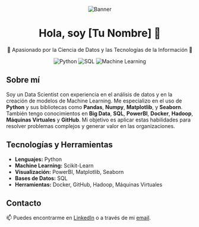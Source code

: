 <!-- Banner -->
<p align="center">
  <img src="[https://via.placeholder.com/800x200.png?text=Welcome+to+My+GitHub+Profile!](https://drive.google.com/file/d/1FCu9K96RGp4e_w6-k7cxgWek0x3Rdgwx/view?usp=drive_link)" alt="Banner">
</p>

<!-- Título -->
<h1 align="center">Hola, soy [Tu Nombre] 👋</h1>

<!-- Descripción -->
<p align="center">🌟 Apasionado por la Ciencia de Datos y las Tecnologías de la Información 🌟</p>

<!-- Badges (Opcional) -->
<p align="center">
  <img src="https://img.shields.io/badge/Data%20Science-Python-blue" alt="Python">
  <img src="https://img.shields.io/badge/SQL-PowerBI-ff69b4" alt="SQL">
  <img src="https://img.shields.io/badge/Machine%20Learning-Scikit--Learn-yellow" alt="Machine Learning">
</p>

<!-- Sobre mí -->
## Sobre mí
Soy un Data Scientist con experiencia en el análisis de datos y en la creación de modelos de Machine Learning. Me especializo en el uso de **Python** y sus bibliotecas como **Pandas**, **Numpy**, **Matplotlib**, y **Seaborn**. También tengo conocimientos en **Big Data**, **SQL**, **PowerBI**, **Docker**, **Hadoop**, **Máquinas Virtuales** y **GitHub**. Mi objetivo es aplicar estas habilidades para resolver problemas complejos y generar valor en las organizaciones.

## Tecnologías y Herramientas
- **Lenguajes:** Python
- **Machine Learning:** Scikit-Learn
- **Visualización:** PowerBI, Matplotlib, Seaborn
- **Bases de Datos:** SQL
- **Herramientas:** Docker, GitHub, Hadoop, Máquinas Virtuales

## Contacto
📫 Puedes encontrarme en [LinkedIn](https://www.linkedin.com/in/tu-usuario-linkedin) o a través de mi [email](mailto:tuemail@example.com).

